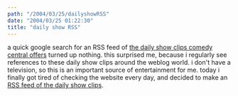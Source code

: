 ```yaml
---
path: "/2004/03/25/dailyshowRSS" 
date: "2004/03/25 01:22:30" 
title: "daily show RSS" 
---
```

<p>a quick google search for an RSS feed of <a href="http://www.comedycentral.com/mp/browse.php?s=ds">the daily show clips comedy central offers</a> turned up nothing. this surprised me, because i regularly see references to these daily show clips around the weblog world. i don't have a television, so this is an important source of entertainment for me. today i finally got tired of checking the website every day, and decided to make an <a href="http://weblog.randomchaos.com/dailyshow.php">RSS feed of the daily show clips</a>.</p>